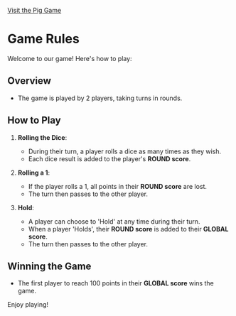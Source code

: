 [Visit the Pig Game](https://hydraharish123.github.io/Pig-game-JS/)

# Game Rules

Welcome to our game! Here's how to play:

## Overview
- The game is played by 2 players, taking turns in rounds.

## How to Play
1. **Rolling the Dice**:
    - During their turn, a player rolls a dice as many times as they wish.
    - Each dice result is added to the player's **ROUND score**.

2. **Rolling a 1**:
    - If the player rolls a 1, all points in their **ROUND score** are lost.
    - The turn then passes to the other player.

3. **Hold**:
    - A player can choose to 'Hold' at any time during their turn.
    - When a player 'Holds', their **ROUND score** is added to their **GLOBAL score**.
    - The turn then passes to the other player.

## Winning the Game
- The first player to reach 100 points in their **GLOBAL score** wins the game.

Enjoy playing!
